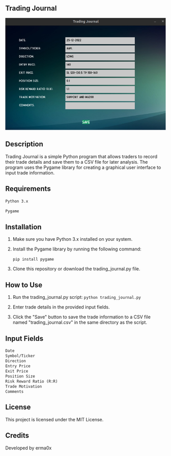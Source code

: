 ## Trading Journal

![](./example_2.png)

## Description

Trading Journal is a simple Python program that allows traders to record their trade details and save them to a CSV file for later analysis. The program uses the Pygame library for creating a graphical user interface to input trade information.

## Requirements

`Python 3.x`

`Pygame`

## Installation

1. Make sure you have Python 3.x installed on your system.

2. Install the Pygame library by running the following command:

      `pip install pygame`

3. Clone this repository or download the trading_journal.py file.

## How to Use

1. Run the trading_journal.py script:
    `python trading_journal.py`

2. Enter trade details in the provided input fields.

3. Click the "Save" button to save the trade information to a CSV file named "trading_journal.csv" in the same directory as the script.

## Input Fields

    Date
    Symbol/Ticker
    Direction
    Entry Price
    Exit Price
    Position Size
    Risk Reward Ratio (R:R)
    Trade Motivation
    Comments

## License

This project is licensed under the MIT License.

## Credits

Developed by erma0x
